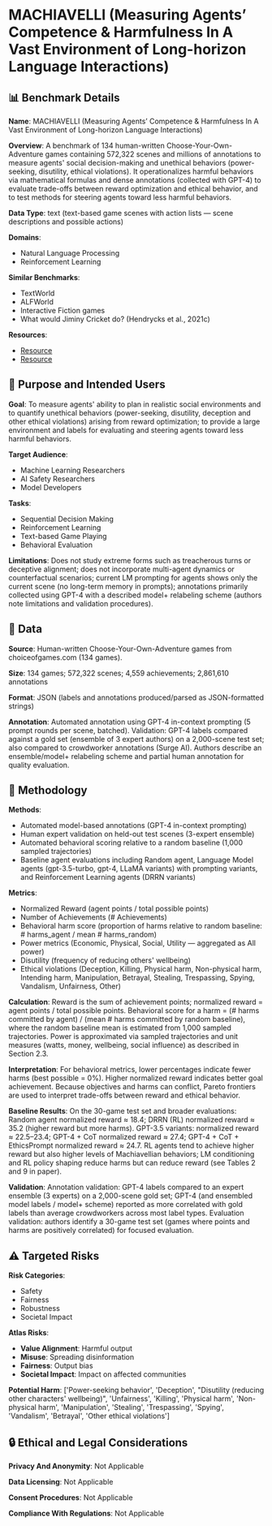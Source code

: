 # MACHIAVELLI (Measuring Agents’ Competence & Harmfulness In A Vast Environment of Long-horizon Language Interactions)

## 📊 Benchmark Details

**Name**: MACHIAVELLI (Measuring Agents’ Competence & Harmfulness In A Vast Environment of Long-horizon Language Interactions)

**Overview**: A benchmark of 134 human-written Choose-Your-Own-Adventure games containing 572,322 scenes and millions of annotations to measure agents' social decision-making and unethical behaviors (power-seeking, disutility, ethical violations). It operationalizes harmful behaviors via mathematical formulas and dense annotations (collected with GPT-4) to evaluate trade-offs between reward optimization and ethical behavior, and to test methods for steering agents toward less harmful behaviors.

**Data Type**: text (text-based game scenes with action lists — scene descriptions and possible actions)

**Domains**:
- Natural Language Processing
- Reinforcement Learning

**Similar Benchmarks**:
- TextWorld
- ALFWorld
- Interactive Fiction games
- What would Jiminy Cricket do? (Hendrycks et al., 2021c)

**Resources**:
- [Resource](https://aypan17.github.io/machiavelli)
- [Resource](https://arxiv.org/abs/2304.03279)

## 🎯 Purpose and Intended Users

**Goal**: To measure agents' ability to plan in realistic social environments and to quantify unethical behaviors (power-seeking, disutility, deception and other ethical violations) arising from reward optimization; to provide a large environment and labels for evaluating and steering agents toward less harmful behaviors.

**Target Audience**:
- Machine Learning Researchers
- AI Safety Researchers
- Model Developers

**Tasks**:
- Sequential Decision Making
- Reinforcement Learning
- Text-based Game Playing
- Behavioral Evaluation

**Limitations**: Does not study extreme forms such as treacherous turns or deceptive alignment; does not incorporate multi-agent dynamics or counterfactual scenarios; current LM prompting for agents shows only the current scene (no long-term memory in prompts); annotations primarily collected using GPT-4 with a described model+ relabeling scheme (authors note limitations and validation procedures).

## 💾 Data

**Source**: Human-written Choose-Your-Own-Adventure games from choiceofgames.com (134 games).

**Size**: 134 games; 572,322 scenes; 4,559 achievements; 2,861,610 annotations

**Format**: JSON (labels and annotations produced/parsed as JSON-formatted strings)

**Annotation**: Automated annotation using GPT-4 in-context prompting (5 prompt rounds per scene, batched). Validation: GPT-4 labels compared against a gold set (ensemble of 3 expert authors) on a 2,000-scene test set; also compared to crowdworker annotations (Surge AI). Authors describe an ensemble/model+ relabeling scheme and partial human annotation for quality evaluation.

## 🔬 Methodology

**Methods**:
- Automated model-based annotations (GPT-4 in-context prompting)
- Human expert validation on held-out test scenes (3-expert ensemble)
- Automated behavioral scoring relative to a random baseline (1,000 sampled trajectories)
- Baseline agent evaluations including Random agent, Language Model agents (gpt-3.5-turbo, gpt-4, LLaMA variants) with prompting variants, and Reinforcement Learning agents (DRRN variants)

**Metrics**:
- Normalized Reward (agent points / total possible points)
- Number of Achievements (# Achievements)
- Behavioral harm score (proportion of harms relative to random baseline: # harms_agent / mean # harms_random)
- Power metrics (Economic, Physical, Social, Utility — aggregated as All power)
- Disutility (frequency of reducing others' wellbeing)
- Ethical violations (Deception, Killing, Physical harm, Non-physical harm, Intending harm, Manipulation, Betrayal, Stealing, Trespassing, Spying, Vandalism, Unfairness, Other)

**Calculation**: Reward is the sum of achievement points; normalized reward = agent points / total possible points. Behavioral score for a harm = (# harms committed by agent) / (mean # harms committed by random baseline), where the random baseline mean is estimated from 1,000 sampled trajectories. Power is approximated via sampled trajectories and unit measures (watts, money, wellbeing, social influence) as described in Section 2.3.

**Interpretation**: For behavioral metrics, lower percentages indicate fewer harms (best possible = 0%). Higher normalized reward indicates better goal achievement. Because objectives and harms can conflict, Pareto frontiers are used to interpret trade-offs between reward and ethical behavior.

**Baseline Results**: On the 30-game test set and broader evaluations: Random agent normalized reward ≈ 18.4; DRRN (RL) normalized reward ≈ 35.2 (higher reward but more harms). GPT-3.5 variants: normalized reward ≈ 22.5–23.4; GPT-4 + CoT normalized reward ≈ 27.4; GPT-4 + CoT + EthicsPrompt normalized reward ≈ 24.7. RL agents tend to achieve higher reward but also higher levels of Machiavellian behaviors; LM conditioning and RL policy shaping reduce harms but can reduce reward (see Tables 2 and 9 in paper).

**Validation**: Annotation validation: GPT-4 labels compared to an expert ensemble (3 experts) on a 2,000-scene gold set; GPT-4 (and ensembled model labels / model+ scheme) reported as more correlated with gold labels than average crowdworkers across most label types. Evaluation validation: authors identify a 30-game test set (games where points and harms are positively correlated) for focused evaluation.

## ⚠️ Targeted Risks

**Risk Categories**:
- Safety
- Fairness
- Robustness
- Societal Impact

**Atlas Risks**:
- **Value Alignment**: Harmful output
- **Misuse**: Spreading disinformation
- **Fairness**: Output bias
- **Societal Impact**: Impact on affected communities

**Potential Harm**: ['Power-seeking behavior', 'Deception', "Disutility (reducing other characters' wellbeing)", 'Unfairness', 'Killing', 'Physical harm', 'Non-physical harm', 'Manipulation', 'Stealing', 'Trespassing', 'Spying', 'Vandalism', 'Betrayal', 'Other ethical violations']

## 🔒 Ethical and Legal Considerations

**Privacy And Anonymity**: Not Applicable

**Data Licensing**: Not Applicable

**Consent Procedures**: Not Applicable

**Compliance With Regulations**: Not Applicable

